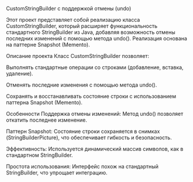  CustomStringBuilder с поддержкой отмены (undo)


Этот проект представляет собой реализацию класса CustomStringBuilder, 
который расширяет функциональность стандартного StringBuilder из Java, 
добавляя возможность отмены последних изменений с помощью метода undo(). 
Реализация основана на паттерне Snapshot (Memento).

Описание проекта
Класс CustomStringBuilder позволяет:

Выполнять стандартные операции со строками (добавление, вставка, удаление).

Отменять последние изменения с помощью метода undo().

Сохранять и восстанавливать состояние строки с использованием паттерна Snapshot (Memento).

Особенности
Поддержка отмены изменений: Метод undo() позволяет откатить последнее изменение.

Паттерн Snapshot: Состояние строки сохраняется в снимках (StringBuilderPicture), что обеспечивает гибкость и безопасность.

Эффективность: Используется динамический массив символов, как в стандартном StringBuilder.

Простота использования: Интерфейс похож на стандартный StringBuilder, что упрощает интеграцию.

